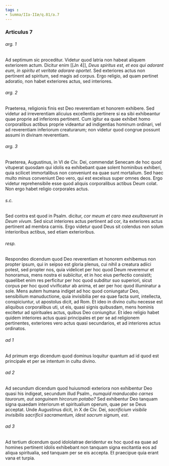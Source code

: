 ```yaml
---
tags : 
- Summa/IIa-IIæ/q.81/a.7
---
```


### Articulus 7

###### arg. 1
Ad septimum sic proceditur. Videtur quod latria non habeat aliquem exteriorem actum. Dicitur enim [[Jn 4]], *Deus spiritus est, et eos qui adorant eum, in spiritu et veritate adorare oportet*. Sed exteriores actus non pertinent ad spiritum, sed magis ad corpus. Ergo religio, ad quam pertinet adoratio, non habet exteriores actus, sed interiores.

###### arg. 2
Praeterea, religionis finis est Deo reverentiam et honorem exhibere. Sed videtur ad irreverentiam alicuius excellentis pertinere si ea sibi exhibeantur quae proprie ad inferiores pertinent. Cum igitur ea quae exhibet homo corporalibus actibus proprie videantur ad indigentias hominum ordinari, vel ad reverentiam inferiorum creaturarum; non videtur quod congrue possunt assumi in divinam reverentiam.

###### arg. 3
Praeterea, Augustinus, in VI de Civ. Dei, commendat Senecam de hoc quod vituperat quosdam qui idolis ea exhibebant quae solent hominibus exhiberi, quia scilicet immortalibus non conveniunt ea quae sunt mortalium. Sed haec multo minus conveniunt Deo vero, qui est excelsus super omnes deos. Ergo videtur reprehensibile esse quod aliquis corporalibus actibus Deum colat. Non ergo habet religio corporales actus.

###### s.c.
Sed contra est quod in Psalm. dicitur, *cor meum et caro mea exultaverunt in Deum vivum*. Sed sicut interiores actus pertinent ad cor, ita exteriores actus pertinent ad membra carnis. Ergo videtur quod Deus sit colendus non solum interioribus actibus, sed etiam exterioribus.

###### resp.
Respondeo dicendum quod Deo reverentiam et honorem exhibemus non propter ipsum, qui in seipso est gloria plenus, cui nihil a creatura adiici potest, sed propter nos, quia videlicet per hoc quod Deum reveremur et honoramus, mens nostra ei subiicitur, et in hoc eius perfectio consistit; quaelibet enim res perficitur per hoc quod subditur suo superiori, sicut corpus per hoc quod vivificatur ab anima, et aer per hoc quod illuminatur a sole. Mens autem humana indiget ad hoc quod coniungatur Deo, sensibilium manuductione, quia invisibilia per ea quae facta sunt, intellecta, conspiciuntur, ut apostolus dicit, ad Rom. Et ideo in divino cultu necesse est aliquibus corporalibus uti, ut eis, quasi signis quibusdam, mens hominis excitetur ad spirituales actus, quibus Deo coniungitur. Et ideo religio habet quidem interiores actus quasi principales et per se ad religionem pertinentes, exteriores vero actus quasi secundarios, et ad interiores actus ordinatos.

###### ad 1
Ad primum ergo dicendum quod dominus loquitur quantum ad id quod est principale et per se intentum in cultu divino.

###### ad 2
Ad secundum dicendum quod huiusmodi exteriora non exhibentur Deo quasi his indigeat, secundum illud Psalm., *numquid manducabo carnes taurorum, aut sanguinem hircorum potabo?* Sed exhibentur Deo tanquam signa quaedam interiorum et spiritualium operum, quae per se Deus acceptat. Unde Augustinus dicit, in X de Civ. Dei, *sacrificium visibile invisibilis sacrificii sacramentum, idest sacrum signum, est*.

###### ad 3
Ad tertium dicendum quod idololatrae deridentur ex hoc quod ea quae ad homines pertinent idolis exhibebant non tanquam signa excitantia eos ad aliqua spiritualia, sed tanquam per se eis accepta. Et praecipue quia erant vana et turpia.


